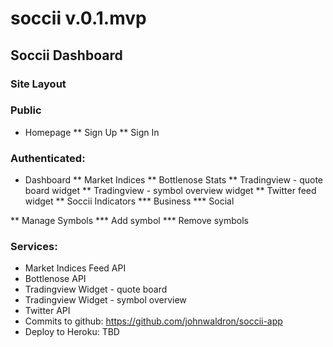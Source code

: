 # soccii v.0.1.mvp

## Soccii Dashboard

### Site Layout

### Public
* Homepage
** Sign Up
** Sign In

### Authenticated:
* Dashboard
** Market Indices
** Bottlenose Stats
** Tradingview - quote board widget
** Tradingview - symbol overview widget
** Twitter feed widget
** Soccii Indicators
*** Business
*** Social

** Manage Symbols
*** Add symbol
*** Remove symbols

### Services:

* Market Indices Feed API
* Bottlenose API
* Tradingview Widget - quote board
* Tradingview Widget - symbol overview
* Twitter API
* Commits to github: https://github.com/johnwaldron/soccii-app
* Deploy to Heroku: TBD

